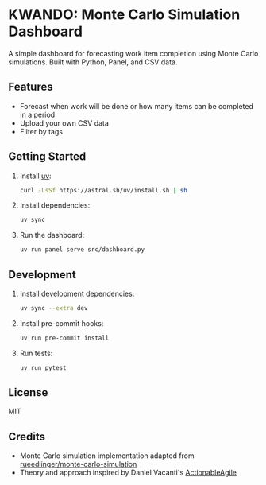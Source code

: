 # KWANDO: Monte Carlo Simulation Dashboard

A simple dashboard for forecasting work item completion using Monte Carlo simulations. Built with Python, Panel, and CSV data.

## Features
- Forecast when work will be done or how many items can be completed in a period
- Upload your own CSV data
- Filter by tags

## Getting Started
1. Install [uv](https://docs.astral.sh/uv/getting-started/installation/):
   ```sh
   curl -LsSf https://astral.sh/uv/install.sh | sh
   ```
2. Install dependencies:
   ```sh
   uv sync
   ```
3. Run the dashboard:
   ```sh
   uv run panel serve src/dashboard.py
   ```

## Development
1. Install development dependencies:
   ```sh
   uv sync --extra dev
   ```
2. Install pre-commit hooks:
   ```sh
   uv run pre-commit install
   ```
3. Run tests:
   ```sh
   uv run pytest
   ```

## License
MIT

## Credits
- Monte Carlo simulation implementation adapted from [rueedlinger/monte-carlo-simulation](https://github.com/rueedlinger/monte-carlo-simulation)
- Theory and approach inspired by Daniel Vacanti's [ActionableAgile](https://www.actionableagile.com/)
